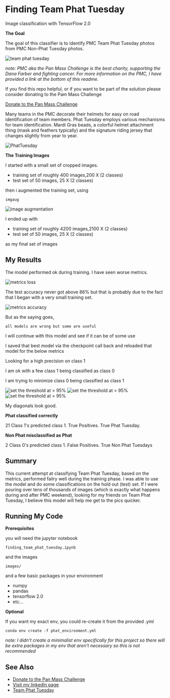 # Finding Team Phat Tuesday

Image classification with TensorFlow 2.0

**The Goal**

The goal of this classifier is to identify PMC Team Phat Tuesday photos from PMC Non-Phat Tuesday photos.  

![team phat tuesday](images/readme/_phat-1.JPG)


*note: PMC aka the Pan Mass Challenge is the best charity, supporting the Dana Farber and fighting cancer.  For more information on the PMC, I have provided a link at the bottom of this readme.*

If you find this repo helpful, or if you want to be part of the solution please consider donating to the Pam Mass Challenge

[Donate to the Pan Mass Challenge](https://donate.pmc.org/BM0248/)



Many teams in the PMC decorate their helmets for easy on road identification of team members.  Phat Tuesday employs various mechanisms for team identification.  Mardi Gras beads, a colorful helmet attachment thing (mask and feathers typically) and the signature riding jersey that changes slightly from year to year.


![PhatTuesday](/images/readme/the_goal.JPG)



**The Training Images**

I started with a small set of cropped images.  
* training set of roughly 400 images,200 X (2 classes)
* test set of 50 images, 25 X (2 classes) 

then i augmented the training set, using
```
imgaug 
```

![image augmentation](images/readme/imgaug.JPG)

I ended up with

* training set of roughly 4200 images,2100 X (2 classes)
* test set of 50 images, 25 X (2 classes) 

as my final set of images

## My Results

The model performed ok during training.  I have seen worse metrics.

![metrics loss](images/readme/metrics_loss.JPG)

The test accuracy never got above 86% but that is probably due to the fact that I began with a very small training set.

![metrics accuracy](images/readme/metrics_accuracy.JPG)

But as the saying goes, 
```
all models are wrong but some are useful
```

I will continue with this model and see if it can be of some use

I saved that best model via the checkpoint call back and reloaded that model for the below metrics

Looking for a high precision on class 1

I am ok with a few class 1 being classified as class 0

I am trying to minimize class 0 being classified as class 1

![set the threshold at > 95%](images/readme/confusion_matrix_95_001.JPG)
![set the threshold at > 95%](images/readme/confusion_matrix_95_002.JPG)
![set the threshold at > 95%](images/readme/confusion_matrix_95_003.JPG)

My diagonals look good.

**Phat classified correctly**

21 Class 1's predicted class 1.  True Positives.  True Phat Tuesday.

**Non Phat misclassified as Phat**

2 Class 0's predicted class 1.  False Positives.  True Non Phat Tuesdays

## Summary ##
This current attempt at classifying Team Phat Tuesday, based on the metrics, performed failry well during the training phase.  I was able to use the model and do some classifications on the hold out (test) set.  If I were pouring over tens of thousands of images (which is exactly what happens during and after PMC weekend), looking for my friends on Team Phat Tuesday, I believe this model will help me get to the pics quicker.

## Running My Code

**Prerequisites**

you will need the jupyter notebook
```
finding_team_phat_tuesday.ipynb
```
and the images
```
images/
```
and a few basic packages in your environment

* numpy
* pandas
* tensorflow 2.0
* etc...

**Optional**

If you want my exact env, you could re-create it from the provided .yml

```
conda env create -f phat_environment.yml
```

*note: I didn't create a minimalist env specifically for this project so there will be extra packages in my env that aren't necessary so this is not recommended*

## See Also

* [Donate to the Pan Mass Challenge](https://donate.pmc.org/BM0248/)
* [Visit my linkedIn page](https://www.linkedin.com/in/therealphilwalsh/)
* [Team Phat Tuesday](https://phattuesday.org/)
